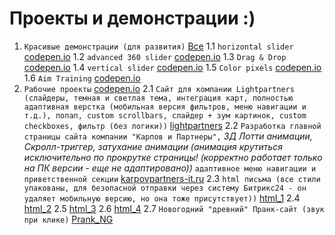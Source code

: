 # Проекты и демонстрации :)
1. `Красивые демонстрации (для развития)` [Все](https://codepen.io/your-work)
  1.1 `horizontal slider` [codepen.io](https://codepen.io/Fron4i/full/eYbRrJN)
  1.2 `advanced 360 slider` [codepen.io](https://codepen.io/Fron4i/full/YzdQoKP)
  1.3 `Drag & Drop` [codepen.io](https://codepen.io/Fron4i/full/LYMjZBG)
  1.4 `vertical slider` [codepen.io](https://codepen.io/Fron4i/full/rNozQRg)
  1.5 `Color pixels` [codepen.io](https://codepen.io/Fron4i/full/PoXJKLd)
  1.6 `Aim Training` [codepen.io](https://codepen.io/Fron4i/full/abPLeWz)
2. `Рабочие проекты` [codepen.io](https://codepen.io/Fron4i/full/abPLeWz)
   2.1 `Сайт для компании Lightpartners (слайдеры, темная и светлая тема, интеграция карт, полностью адаптивная верстка (мобильная версия фильтров, меню навигации и т.д.), попап, custom scrollbars, слайдер + зум картинок, custom checkboxes, фильтр (без логики))` [lightpartners](http://wordpressdev.karpovpartners-it.ru/lightpartners/)
   2.2 `Разработка главной страницы сайта компании "Карпов и Партнеры",` _3Д Лотти анимации, Скролл-триггер, затухание анимации (анимация крутиться исключительно по прокрутке страницы! (корректно работает только на ПК версии - еще не адаптировано))_ `адаптивное меню навигации и приветственной секции` [karpovpartners-it.ru](https://wordpressdev.karpovpartners-it.ru/test/)
   2.3 `html письма (все стили упакованы, для безопасной отправки через систему Битрикс24 - он удаляет мобильную версию, но она тоже присутствует))` [html_1](https://codepen.io/Fron4i/full/ZEPGrMJ)
   2.4 [html_2](https://codepen.io/Fron4i/pen/oNVXEPQ)
   2.5 [html_3](https://codepen.io/Fron4i/pen/PoLqQyo)
   2.6 [html_4](https://codepen.io/Fron4i/pen/poYJaxe)
   2.7 `Новогодний "древний" Пранк-сайт (звук при клике)` [Prank_NG](https://wordpressdev.karpovpartners-it.ru/karpovpartners/)
``
``
``
``
